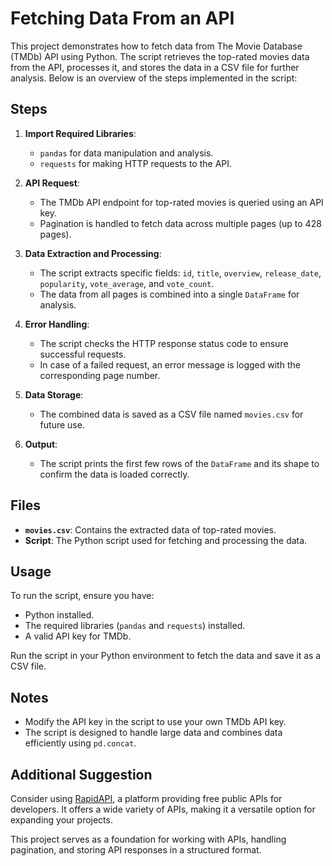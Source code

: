 # Fetching Data From an API

This project demonstrates how to fetch data from The Movie Database (TMDb) API using Python. The script retrieves the top-rated movies data from the API, processes it, and stores the data in a CSV file for further analysis. Below is an overview of the steps implemented in the script:

## Steps

1. **Import Required Libraries**:

   - `pandas` for data manipulation and analysis.
   - `requests` for making HTTP requests to the API.

2. **API Request**:

   - The TMDb API endpoint for top-rated movies is queried using an API key.
   - Pagination is handled to fetch data across multiple pages (up to 428 pages).

3. **Data Extraction and Processing**:

   - The script extracts specific fields: `id`, `title`, `overview`, `release_date`, `popularity`, `vote_average`, and `vote_count`.
   - The data from all pages is combined into a single `DataFrame` for analysis.

4. **Error Handling**:

   - The script checks the HTTP response status code to ensure successful requests.
   - In case of a failed request, an error message is logged with the corresponding page number.

5. **Data Storage**:

   - The combined data is saved as a CSV file named `movies.csv` for future use.

6. **Output**:

   - The script prints the first few rows of the `DataFrame` and its shape to confirm the data is loaded correctly.

## Files

- **`movies.csv`**: Contains the extracted data of top-rated movies.
- **Script**: The Python script used for fetching and processing the data.

## Usage

To run the script, ensure you have:

- Python installed.
- The required libraries (`pandas` and `requests`) installed.
- A valid API key for TMDb.

Run the script in your Python environment to fetch the data and save it as a CSV file.

## Notes

- Modify the API key in the script to use your own TMDb API key.
- The script is designed to handle large data and combines data efficiently using `pd.concat`.

## Additional Suggestion

Consider using [RapidAPI](https://rapidapi.com/collection/list-of-free-apis), a platform providing free public APIs for developers. It offers a wide variety of APIs, making it a versatile option for expanding your projects.

This project serves as a foundation for working with APIs, handling pagination, and storing API responses in a structured format.

